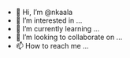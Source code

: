 - 👋 Hi, I’m @nkaala
- 👀 I’m interested in ...
- 🌱 I’m currently learning ...
- 💞️ I’m looking to collaborate on ...
- 📫 How to reach me ...

<!---
nkaala/nkaala is a ✨ special ✨ repository because its `README.md` (this file) appears on your GitHub profile.
You can click the Preview link to take a look at your changes.
--->
